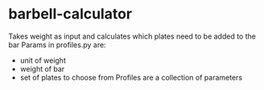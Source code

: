 # barbell-calculator
Takes weight as input and calculates which plates need to be added to the bar
Params in profiles.py are:
- unit of weight
- weight of bar
- set of plates to choose from
Profiles are a collection of parameters
